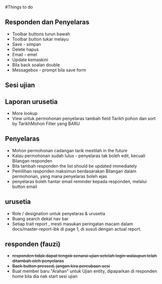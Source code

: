 #Things to do

## Responden dan Penyelaras
* Toolbar buttons turun bawah
* Toolbar button tukar melayu
* Save - simpan
* Delete hapus
* Email - emel
* Update kemaskini
* Bila back soalan double
* Messagebox - prompt bila save form

## Sesi ujian





## Laporan urusetia
* More lookup
* View untuk permohonan penyelaras tambah field Tarikh pohon dan sort by TarikhMohon Filter yang BARU

## Penyelaras
* Mohon permohonan cadangan tarik mestilah in the future
* Kalau permohonan sudah lulus - penyelaras tak boleh edit, kecuali Bilangan responden
* Bila tambah responden the list should be updated immediately
* Pemilihan responden maksimun berdasarakan Bilangan dalam permohonan, yang mana penyelaras boleh ejas
* penyelaras boleh hantar email reminder kepada responden, melalui button email


## urusetia
* Role / designation untuk penyelaras & urusetia
* Buang search dekat nav bar
* Setiap trait report , mesti masukan peringatan macam dalam docs/master-report-ibk di page 1, di susuli dengan actual report.


## responden (fauzi)
*  ~~responden tidak dapat tengok senarai ujian setelah login walaupun telah ditambah oleh penyelaras~~
* ~~Back button pressed, jangan kira percubaan sesi~~
* Buat member baru "Arahan" untuk Ujian entity, dipaparkan di responden home bila dia nak start sesi ujian
